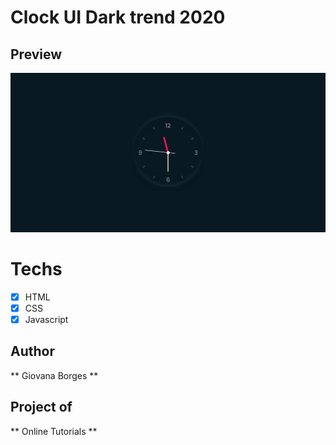 # Clock UI Dark trend 2020

## Preview
![img](clock_img.png)


# Techs
* [x] HTML 
* [x] CSS 
* [x] Javascript 

## Author 
** Giovana Borges **

## Project of 
** Online Tutorials **
